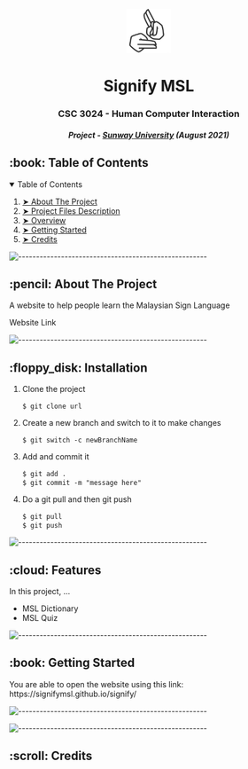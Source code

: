 <p align="center"> 
  <img src="./images/signify-logo-black.png" alt="Signify Logo" width="80px" height="80px">
</p>
<h1 align="center"> Signify MSL </h1>
<h3 align="center"> CSC 3024 - Human Computer Interaction </h3>
<h5 align="center"> Project - <a href="https://www.concordia.ca/">Sunway University</a> (August 2021) </h5>

<!-- <p align="center"> 
  <img src="gif/pacman_game.gif" alt="Animated gif pacman game" height="282px" width="637">
</p> -->

<!-- TABLE OF CONTENTS -->
<h2 id="table-of-contents"> :book: Table of Contents</h2>

<details open="open">
  <summary>Table of Contents</summary>
  <ol>
    <li><a href="#about-the-project"> ➤ About The Project</a></li>
    <li><a href="#installation"> ➤ Project Files Description</a></li>
    <li><a href="#features"> ➤ Overview</a></li>
    <li><a href="#getting-started"> ➤ Getting Started</a></li>
    <li><a href="#credits"> ➤ Credits</a></li>
  </ol>
</details>

![-----------------------------------------------------](https://raw.githubusercontent.com/andreasbm/readme/master/assets/lines/rainbow.png)

<!-- ABOUT THE PROJECT -->
<h2 id="about-the-project"> :pencil: About The Project</h2>

<p align="justify"> 
  A website to help people learn the Malaysian Sign Language
</p>
<p align = "justify">
  Website Link 
</p>

![-----------------------------------------------------](https://raw.githubusercontent.com/andreasbm/readme/master/assets/lines/rainbow.png)

<!-- INSTALLATION -->
<h2 id="installation"> :floppy_disk: Installation</h2>

<ol>
  <li>Clone the project</li>
  <pre><code>$ git clone url</code></pre>
  
  <li>Create a new branch and switch to it to make changes</li>
  <pre><code>$ git switch -c newBranchName</code></pre>
  
  <li>Add and commit it</li>
  <pre><code>$ git add .
$ git commit -m "message here"</code></pre>
  
  <li>Do a git pull and then git push</li>
    <pre><code>$ git pull
$ git push</code></pre>
  
</ol>


![-----------------------------------------------------](https://raw.githubusercontent.com/andreasbm/readme/master/assets/lines/rainbow.png)

<!-- FEATURES -->
<h2 id="features"> :cloud: Features</h2>

<p align="justify"> 
  In this project, ...
</p>

<ul>
  <li>MSL Dictionary</li>
  <li>MSL Quiz</li>
</ul>

![-----------------------------------------------------](https://raw.githubusercontent.com/andreasbm/readme/master/assets/lines/rainbow.png)

<!-- GETTING STARTED -->
<h2 id="getting-started"> :book: Getting Started</h2>

<p>You are able to open the website using this link: https://signifymsl.github.io/signify/

</p>



![-----------------------------------------------------](https://raw.githubusercontent.com/andreasbm/readme/master/assets/lines/rainbow.png)



![-----------------------------------------------------](https://raw.githubusercontent.com/andreasbm/readme/master/assets/lines/rainbow.png)

<!-- CREDITS -->
<h2 id="credits"> :scroll: Credits</h2>
<!-- Can put insta links here -->

